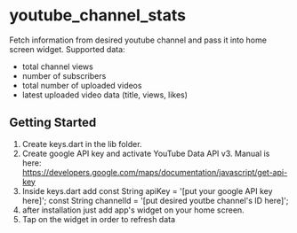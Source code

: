 # youtube_channel_stats

Fetch information from desired youtube channel and pass it into home screen widget. 
Supported data:
* total channel views
* number of subscribers
* total number of uploaded videos
* latest uploaded video data (title, views, likes)

## Getting Started

1. Create keys.dart in the lib folder.
2. Create google API key and activate YouTube Data API v3. Manual is here: https://developers.google.com/maps/documentation/javascript/get-api-key 
3. Inside keys.dart add 
const String apiKey = '[put your google API key here]';
const String channelId = '[put desired youtbe channel's ID here]';
4. after installation just add app's widget on your home screen.
5. Tap on the widget in order to refresh data
